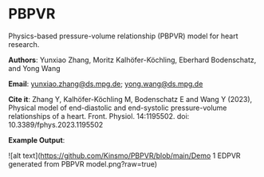 # PBPVR
Physics-based pressure-volume relationship (PBPVR) model for heart research.

**Authors**: Yunxiao Zhang, Moritz Kalhöfer-Köchling, Eberhard Bodenschatz, and Yong Wang

**Email**: yunxiao.zhang@ds.mpg.de; yong.wang@ds.mpg.de

**Cite it**: Zhang Y, Kalhöfer-Köchling M, Bodenschatz E and Wang Y (2023), Physical model of end-diastolic and end-systolic pressure-volume relationships of a heart. Front. Physiol. 14:1195502. doi: 10.3389/fphys.2023.1195502

**Example Output**:

![alt text](https://github.com/Kinsmo/PBPVR/blob/main/Demo 1 EDPVR generated from PBPVR model.png?raw=true)
